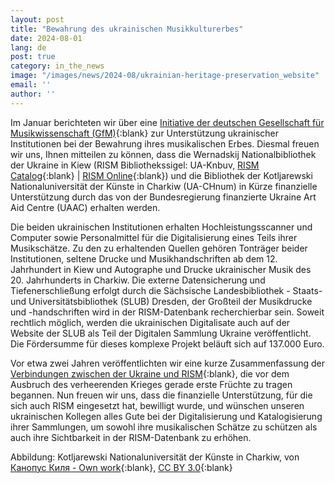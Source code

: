 ```yaml
---
layout: post
title: "Bewahrung des ukrainischen Musikkulturerbes"
date: 2024-08-01
lang: de
post: true
category: in_the_news
image: "/images/news/2024-08/ukrainian-heritage-preservation_website"
email: ''
author: ''
---
```


Im Januar berichteten wir über eine [Initiative der deutschen Gesellschaft für Musikwissenschaft (GfM)](/in_the_news/2024/01/22/german-musicological-society-supports-ukrainian-cultural-assets.html){:blank} zur Unterstützung ukrainischer Institutionen bei der Bewahrung ihres musikalischen Erbes. Diesmal freuen wir uns, Ihnen mitteilen zu können, dass die Wernadskij Nationalbibliothek der Ukraine in Kiew (RISM Bibliothekssigel: UA-Knbuv, [RISM Catalog](https://opac.rism.info/search?View=rism&siglum=UA-Knbuv){:blank} \| [RISM Online](https://rism.online/search?q=UA-Knbuv&mode=sources&page=1&rows=20){:blank}) und die Bibliothek der Kotljarewski Nationaluniversität der Künste in Charkiw (UA-CHnum) in Kürze finanzielle Unterstützung durch das von der Bundesregierung finanzierte Ukraine Art Aid Centre (UAAC) erhalten werden.

Die beiden ukrainischen Institutionen erhalten Hochleistungsscanner und Computer sowie Personalmittel für die Digitalisierung eines Teils ihrer Musikschätze. Zu den zu erhaltenden Quellen gehören Tonträger beider Institutionen, seltene Drucke und Musikhandschriften ab dem 12. Jahrhundert in Kiew und Autographe und Drucke ukrainischer Musik des 20. Jahrhunderts in Charkiw. Die externe Datensicherung und Tiefenerschließung erfolgt durch die Sächsische Landesbibliothek - Staats- und Universitätsbibliothek (SLUB) Dresden, der Großteil der Musikdrucke und -handschriften wird in der RISM-Datenbank recherchierbar sein. Soweit rechtlich möglich, werden die ukrainischen Digitalisate auch auf der Website der SLUB als Teil der Digitalen Sammlung Ukraine veröffentlicht. Die Fördersumme für dieses komplexe Projekt beläuft sich auf 137.000 Euro.

Vor etwa zwei Jahren veröffentlichten wir eine kurze Zusammenfassung der [Verbindungen zwischen der Ukraine und RISM](/in_the_news/2022/03/02/embedded-in-a-worldwide-network-projects-of-the-ukrainian-rism-working-group.html){:blank}, die vor dem Ausbruch des verheerenden Krieges gerade erste Früchte zu tragen begannen. Nun freuen wir uns, dass die finanzielle Unterstützung, für die sich auch RISM eingesetzt hat, bewilligt wurde, und wünschen unseren ukrainischen Kollegen alles Gute bei der Digitalisierung und Katalogisierung ihrer Sammlungen, um sowohl ihre musikalischen Schätze zu schützen als auch ihre Sichtbarkeit in der RISM-Datenbank zu erhöhen.

Abbildung: Kotljarewski Nationaluniversität der Künste in Charkiw, von [Канопус Киля - Own work](https://commons.wikimedia.org/w/index.php?curid=4147281){:blank}, [CC BY 3.0](https://creativecommons.org/licenses/by/3.0/deed.en){:blank}
